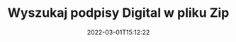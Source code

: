 ---
############################# Static ############################
layout: "auto-gen-signature"
date: 2022-03-01T15:12:22
draft: false
operation: Search
signaturetype: Digital
fileformat: Zip
productName: Java
lang: pl
productCode: java
otherformats: pdf doc docx docm dot dotx odt ott xls xlsx xlsm xlsb ods ots xltx xltm pptx pptm
breadcrumb: Search Digital signatures at Zip with Java

############################# Head ############################
head_title: "Wyszukaj podpisy Digital w pliku Zip w Java"
head_description: "Użyj Java do wyszukiwania podpisów Digital w plikach Zip przy użyciu kilku linijek kodu."

############################# Header ############################
title: "Wyszukaj podpisy Digital w pliku Zip"
description: "Natywny interfejs API Java umożliwia wyszukiwanie podpisów Digital w już podpisanych plikach Zip. Przeprowadź zaawansowane wyszukiwanie podpisu elektronicznego w swoich dokumentach Zip, używając kilku linijek kodu."
bg_image: "https://cms.admin.containerize.com/templates/aspose/App_Themes/V3/images/bg/header1.png"
bg_overlay: false
button:
    enable: true

############################# SubMenu ############################
submenu:
    enable: true

    left:
        img_alt: "GroupDocs.Signature for Java"
        image: "https://cms.admin.containerize.com/templates/groupdocs/images/product-logos/90x90-noborder/groupdocsature-java.png"
        product: "GroupDocs.Signature"
        platform: "Java"



############################# About ############################
about:
    enable: true
    title: "Informacje o interfejsie API GroupDocs.Signature for Java"
    content: |
        [GroupDocs.Signature for Java](https://products.groupdocs.com/signature/java/) udostępnia interfejs API Java do przetwarzania dokumentów przy użyciu różnych typów podpisów, takich jak teksty, obrazy, certyfikaty cyfrowe, kody kreskowe, kody QR, pieczątki lub metadane. Użytkownicy mogą dodawać, usuwać, aktualizować, weryfikować lub wyszukiwać podpisy elektroniczne w plikach PDF, dokumentach MS Word, skoroszytach MS Excel, prezentacjach MS PowerPoint, plikach Adobe Photoshop i różnych formatach obrazów, z dodatkową obsługą dostosowywania właściwości podpisów zgodnie z potrzebami.
    

############################# Steps ############################
steps:
    enable: true
    title_left: "Jak wyszukiwać podpisy Digital w Zip"
    content_left: |
        [GroupDocs.Signature for Java](https://products.groupdocs.com/signature/java/) ułatwia programistom Java wyszukiwanie podpisów Digital w plikach Zip z ich aplikacji, wykonując kilka prostych kroków.
        
        * Utwórz nową instancję klasy Signature i przekaż ścieżkę dokumentu źródłowego jako parametr konstruktora.
        * Utwórz wystąpienie obiektu SearchOptions zgodnie z własnymi wymaganiami i określ opcje wyszukiwania.
        * Wywołaj metodę Search instancji klasy Signature i przekaż do niej SearchOptions.
        * Przetwarzaj wyniki wyszukiwania zgodnie z Twoimi wymaganiami.

    title_right: "wymagania systemowe"
    content_right: |
        GroupDocs.Signature for Java są obsługiwane na wszystkich głównych platformach i systemach operacyjnych. Przed wykonaniem poniższego kodu upewnij się, że masz zainstalowane w systemie następujące wymagania wstępne.

        * Systemy operacyjne: Microsoft Windows, Linux, MacOS
        * Środowiska programistyczne: NetBeans, Intellij IDEA, Eclipse, etc.
        * Java runtime: J2SE 6.0 and above
        * Pobierz najnowszą wersję GroupDocs.Signature for Java z [Maven](https://repository.groupdocs.com/webapp/#/artifacts/browse/tree/General/repo/com/groupdocs/groupdocs-signature)
         
    code: |
        ```java    
                
        // Set up input Zip file
        String filePath = "input.zip";

        // Instantiate Signature for input file
        Signature signature = new Signature(filePath);

        //Create search options
        DigitalSearchOptions options = new DigitalSearchOptions();

        // specify special search criteria
        options.setComments("Approved");
        // specify period of signatures
        options.setSignDateTimeFrom(new Date(2021, 3, 5));
        options.setSignDateTimeTo(new Date(2022, 7, 16));
        
        // search for Digital signatures in Zip document
        List<DigitalSignature> signatures = signature.search(DigitalSignature.class, options);

        // process signatures which were found 
        signatures.forEach(item -> System.out.println(item.toString()));

        ```

############################# Demos ############################
demos:
    enable: true
    title: "Wyszukaj Digital podpisy elektroniczne Demo na żywo"
    content: |
       Wyszukaj w dokumencie różne podpisy elektroniczne w plikach Zip, odwiedzając witrynę [GroupDocs.Signature App](https://products.groupdocs.app/signature/family).

        
############################# More Formats ############################
more_formats:
    enable: true
    title: "Wyszukaj inne podpisy Digital za pomocą Java"
    content: |
        "Wyszukiwanie podpisów elektronicznych w różnych dokumentach. Znajdź podpisy z jednego z popularnych formatów plików, jak pokazano poniżej."
    format: 
           
       
back_to_top:
    enable: true
---